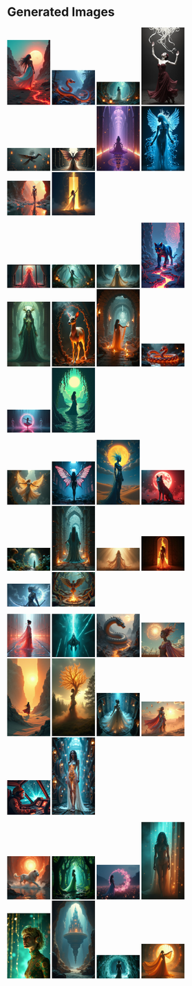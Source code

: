 # Generated Images



<img src="2025_07_20_01.png" width="100"/> <img src="2025_07_20_02.png" width="100"/> <img src="2025_07_20_03.png" width="100"/> <img src="2025_07_20_04.png" width="100"/> <img src="2025_07_20_05.png" width="100"/> <img src="2025_07_20_06.png" width="100"/> <img src="2025_07_20_07.png" width="100"/> <img src="2025_07_20_08.png" width="100"/> <img src="2025_07_20_09.png" width="100"/> <img src="2025_07_20_10.png" width="100"/>

<img src="2025_07_20_11.png" width="100"/> <img src="2025_07_20_12.png" width="100"/> <img src="2025_07_20_13.png" width="100"/> <img src="2025_07_20_14.png" width="100"/> <img src="2025_07_20_15.png" width="100"/> <img src="2025_07_20_16.png" width="100"/> <img src="2025_07_20_17.png" width="100"/> <img src="2025_07_20_18.png" width="100"/> <img src="2025_07_20_19.png" width="100"/> <img src="2025_07_20_20.png" width="100"/>

<img src="2025_07_20_21.png" width="100"/> <img src="2025_07_20_22.png" width="100"/> <img src="2025_07_20_23.png" width="100"/> <img src="2025_07_20_24.png" width="100"/> <img src="2025_07_20_25.png" width="100"/> <img src="2025_07_20_26.png" width="100"/> <img src="2025_07_20_27.png" width="100"/> <img src="2025_07_20_28.png" width="100"/> <img src="2025_07_20_29.png" width="100"/> <img src="2025_07_20_30.png" width="100"/>

<img src="2025_07_20_31.png" width="100"/> <img src="2025_07_20_32.png" width="100"/> <img src="2025_07_20_33.png" width="100"/> <img src="2025_07_20_34.png" width="100"/> <img src="2025_07_20_35.png" width="100"/> <img src="2025_07_20_36.png" width="100"/> <img src="2025_07_20_37.png" width="100"/> <img src="2025_07_20_38.png" width="100"/> <img src="2025_07_20_39.png" width="100"/> <img src="2025_07_20_40.png" width="100"/>

<img src="2025_07_20_41.png" width="100"/> <img src="2025_07_20_42.png" width="100"/> <img src="2025_07_20_43.png" width="100"/> <img src="2025_07_20_44.png" width="100"/> <img src="2025_07_20_45.png" width="100"/> <img src="2025_07_20_46.png" width="100"/> <img src="2025_07_20_47.png" width="100"/> <img src="2025_07_20_48.png" width="100"/>